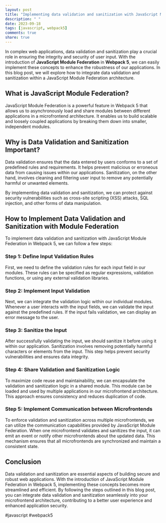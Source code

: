 ```yaml
---
layout: post
title: "Implementing data validation and sanitization with JavaScript Module Federation in Webpack 5"
description: " "
date: 2023-09-18
tags: [javascript, webpack5]
comments: true
share: true
---
```


In complex web applications, data validation and sanitization play a crucial role in ensuring the integrity and security of user input. With the introduction of **JavaScript Module Federation** in **Webpack 5**, we can easily implement these concepts to enhance the robustness of our applications. In this blog post, we will explore how to integrate data validation and sanitization within a JavaScript Module Federation architecture.

## What is JavaScript Module Federation?

JavaScript Module Federation is a powerful feature in Webpack 5 that allows us to asynchronously load and share modules between different applications in a microfrontend architecture. It enables us to build scalable and loosely coupled applications by breaking them down into smaller, independent modules.

## Why is Data Validation and Sanitization Important?

Data validation ensures that the data entered by users conforms to a set of predefined rules and requirements. It helps prevent malicious or erroneous data from causing issues within our applications. Sanitization, on the other hand, involves cleaning and filtering user input to remove any potentially harmful or unwanted elements.

By implementing data validation and sanitization, we can protect against security vulnerabilities such as cross-site scripting (XSS) attacks, SQL injection, and other forms of data manipulation.

## How to Implement Data Validation and Sanitization with Module Federation

To implement data validation and sanitization with JavaScript Module Federation in Webpack 5, we can follow a few steps:

### Step 1: Define Input Validation Rules

First, we need to define the validation rules for each input field in our modules. These rules can be specified as regular expressions, validation functions, or using any external validation libraries.

### Step 2: Implement Input Validation

Next, we can integrate the validation logic within our individual modules. Whenever a user interacts with the input fields, we can validate the input against the predefined rules. If the input fails validation, we can display an error message to the user.

### Step 3: Sanitize the Input

After successfully validating the input, we should sanitize it before using it within our application. Sanitization involves removing potentially harmful characters or elements from the input. This step helps prevent security vulnerabilities and ensures data integrity.

### Step 4: Share Validation and Sanitization Logic

To maximize code reuse and maintainability, we can encapsulate the validation and sanitization logic in a shared module. This module can be loaded and used by multiple applications in our microfrontend architecture. This approach ensures consistency and reduces duplication of code.

### Step 5: Implement Communication between Microfrontends

To enforce validation and sanitization across multiple microfrontends, we can utilize the communication capabilities provided by JavaScript Module Federation. When one microfrontend validates and sanitizes the input, it can emit an event or notify other microfrontends about the updated data. This mechanism ensures that all microfrontends are synchronized and maintain a consistent state.

## Conclusion

Data validation and sanitization are essential aspects of building secure and robust web applications. With the introduction of JavaScript Module Federation in Webpack 5, implementing these concepts becomes more streamlined and efficient. By following the steps outlined in this blog post, you can integrate data validation and sanitization seamlessly into your microfrontend architecture, contributing to a better user experience and enhanced application security.

\#javascript #webpack5